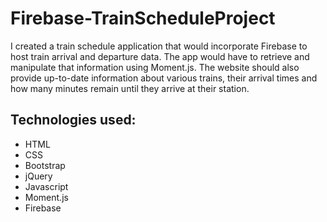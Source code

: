 # Firebase-TrainScheduleProject
 I created a train schedule application that would incorporate Firebase to host train arrival and departure data. The app would have to retrieve and manipulate that information using Moment.js. The website should also provide up-to-date information about various trains,  their arrival times and how many minutes remain until they arrive at their station. 


 ## Technologies used:
* HTML
* CSS
* Bootstrap
* jQuery
* Javascript
* Moment.js
* Firebase

